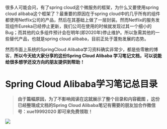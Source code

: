 很多人可能会问，有了spring cloud这个微服务的框架，为什么又要使用spring cloud alibaba这个框架了？最重要的原因在于spring cloud中的几乎所有的组件都使用Netflix公司的产品，然后在其基础上做了一层封装。然而Netflix的服务发现组件Eureka已经停止更新，我们公司在使用的时候就发现过其一个细小的Bug；而其他的众多组件预计会在明年(即2020年)停止维护。所以急需其他的一些替代产品，也就是spring cloud alibaba，目前正处于蓬勃发展的态势。

然而市面上系统的SpringCloud Alibaba学习资料确实非常少，都是些零散的博客，**所以今天给大家分享的这份Spring Cloud Alibaba 学习笔记文档，可以说能给很多想学还没方向的朋友提供到帮助！**

# Spring Cloud Alibaba学习笔记总目录

> **由于篇幅原因，为了不影响阅读在这就展示了整个目录和内容截图 ，这份已经整理成文档的Spring Cloud Alibaba笔记有需要的朋友加合作微信号：xue19992020 即可来免费领取！**

![](https://upload-images.jianshu.io/upload_images/11474088-f9dcf595477c917a.png?imageMogr2/auto-orient/strip%7CimageView2/2/w/1240)